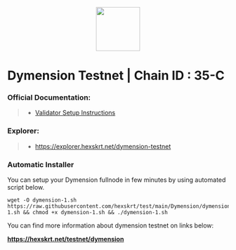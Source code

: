 <p align="center">
  <img height="100" height="auto" src="https://github.com/hexskrt/explorer/blob/7d35cffe8566d44a61bac5f541cc4b94940b5ae0/public/logos/dymension.png">
</p>

# Dymension Testnet | Chain ID : 35-C

### Official Documentation:
>- [Validator Setup Instructions](https://docs.dymension.xyz/validate/dymension-hub/build-dymd)

### Explorer:
>-  https://explorer.hexskrt.net/dymension-testnet

### Automatic Installer
You can setup your Dymension fullnode in few minutes by using automated script below.
```
wget -O dymension-1.sh https://raw.githubusercontent.com/hexskrt/test/main/Dymension/dymension-1.sh && chmod +x dymension-1.sh && ./dymension-1.sh
```

You can find more information about dymension testnet on links below:

**https://hexskrt.net/testnet/dymension**
